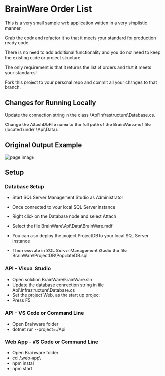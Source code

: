 # BrainWare Order List

This is a very small sample web application written in a very simplistic manner.

Grab the code and refactor it so that it meets your standard for production ready code.

There is no need to add additional functionality and you do not need to keep the existing code or project structure.

The only requirement is that it returns the list of orders and that it meets your standards!

Fork this project to your personal repo and commit all your changes to that branch. 

## Changes for Running Locally

Update the connection string in the class <project root>\Api\Infrastructure\Database.cs.

Change the AttachDbFile name to the full path of the BrainWare.mdf file (located under <project root>\Api\Data\).


## Original Output Example
![page image](output.GIF?raw=true)


## Setup

### Database Setup
- Start SQL Server Management Studio as Administrator
- Once connected to your local SQL Server instance
- Right click on the Database node and select Attach
- Select the file BrainWare\Api\Data\BrainWare.mdf

- You can also deploy the project ProjectDB to your local SQL Server instance
- Then execute in SQL Server Management Studio the file BrainWare\ProjectDB\PopulateDB.sql

### API - Visual Studio
- Open solution BrainWare\BrainWare.sln
- Update the database connection string in file Api\Infrastructure\Database.cs
- Set the project Web, as the start up project
- Press F5

### API - VS Code or Command Line
- Open Brainware folder
- dotnet run --project=./Api

### Web App - VS Code or Command Line
- Open Brainware folder
- cd .\web-app\
- npm install
- npm start
